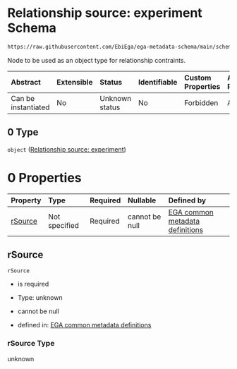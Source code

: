 # Relationship source: experiment Schema

```txt
https://raw.githubusercontent.com/EbiEga/ega-metadata-schema/main/schemas/EGA.experiment.json#/properties/experimentRelationships/items/allOf/1/anyOf/1/allOf/1/anyOf/0
```

Node to be used as an object type for relationship contraints.

| Abstract            | Extensible | Status         | Identifiable | Custom Properties | Additional Properties | Access Restrictions | Defined In                                                                           |
| :------------------ | :--------- | :------------- | :----------- | :---------------- | :-------------------- | :------------------ | :----------------------------------------------------------------------------------- |
| Can be instantiated | No         | Unknown status | No           | Forbidden         | Allowed               | none                | [EGA.experiment.json\*](../../../schemas/EGA.experiment.json "open original schema") |

## 0 Type

`object` ([Relationship source: experiment](ega-4-definitions-relationship-source-experiment.md))

# 0 Properties

| Property            | Type          | Required | Nullable       | Defined by                                                                                                                                                                                                                                                          |
| :------------------ | :------------ | :------- | :------------- | :------------------------------------------------------------------------------------------------------------------------------------------------------------------------------------------------------------------------------------------------------------------ |
| [rSource](#rsource) | Not specified | Required | cannot be null | [EGA common metadata definitions](ega-4-definitions-relationship-source-experiment-properties-rsource.md "https://raw.githubusercontent.com/EbiEga/ega-metadata-schema/main/schemas/EGA.common-definitions.json#/definitions/rSourceExperiment/properties/rSource") |

## rSource



`rSource`

*   is required

*   Type: unknown

*   cannot be null

*   defined in: [EGA common metadata definitions](ega-4-definitions-relationship-source-experiment-properties-rsource.md "https://raw.githubusercontent.com/EbiEga/ega-metadata-schema/main/schemas/EGA.common-definitions.json#/definitions/rSourceExperiment/properties/rSource")

### rSource Type

unknown
